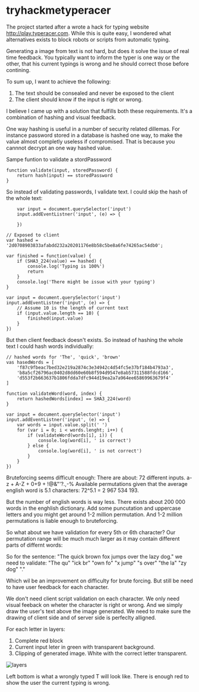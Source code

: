 # tryhackmetyperacer
The project started after a wrote a hack for typing website http://play.typeracer.com.
While this is quite easy, I wondered what alternatives exists to block robots or scripts from automatic typing.

Generating a image from text is not hard, but does it solve the issue of real time feedback. You typically want to inform the typer is one way or the other, that his 
current typings is wrong and he should correct those before contining. 

To sum up, I want to achieve the following:
1. The text should be consealed and never be exposed to the client
2. The client should know if the input is right or wrong.

I believe I came up with a solution that fulfills both these requirements. It's a combination of hashing and visual feedback.

One way hashing is useful in a number of security related dillemas. For instance password stored in a database is hashed one way, to make the value almost completly useless if compromised. That is because you cannnot decrypt an one way hashed value.

Sampe funtion to validate a stordPassword
```
function validate(input, storedPassword) {
    return hash(input) == storedPassword
}
```

So instead of validating passwords, I validate text. I could skip the hash of the whole text:

```
    var input = document.querySelector('input')
    input.addEventListner('input', (e) => {
        
    })
```

```
// Exposed to client
var hashed = '2d0708903833afabdd232a20201176e8b58c5be8a6fe74265ac54db0';

var finished = function(value) {
    if (SHA3_224(value) == hashed) {
        console.log('Typing is 100%')
        return
    }
    console.log('There might be issue with your typing')
}

var input = document.querySelector('input')
input.addEventListner('input', (e) => {
    // Assume 10 is the length of current text
    if (input.value.length == 10) {
        finished(input.value)
    }    
})

```

But then client feedback doesn't exists. So instead of hashing the whole text I could hash words individually:
```
// hashed words for 'The', 'quick', 'brown'
vas hasedWords = [
    'f87c9fbeac7bed32e219a2874c3e34942c4d54fc5e37bf184b4793a3',
    'b8a5cf26796ac0402d8dd60e60b8f594d9547e8ab57311588fdcd166',
    'd553f2b663637b1806fdda7dfc944d19ea2a7a964ee65869963679f4'
]

function validateWord(word, index) {
    return hashedWords[index] == SHA3_224(word)
}

var input = document.querySelector('input')
input.addEventListner('input', (e) => {
    var words = input.value.split(' ')
    for (var i = 0; i < words.lenght; i++) {
        if (validateWord(words[i], i)) {
            console.log(word[i], ' is correct')
        } else {
            console.log(word[i], ' is not correct')
        }
    }
})
```

Bruteforcing seems difficult enough:
    There are about: 72 different inputs. a-z + A-Z + 0+9 + !@&"'?.,-%
    Available permutations given that the average english word is 5.1 characters:
    72^5.1 = 2 967 534 193.
    
But the number of english words is way less. There exists about 200 000 words in the enghlish dictionary. Add some puncutation and uppercase letters and you might get around 1-2 million permutation. And 1-2 million permutations is liable enough to bruteforcing.

So what about we have validation for every 5th or 6th character? Our permutation range will be much much larger as it may contain different parts of differnt words:

So for the sentence: "The quick brown fox jumps over the lazy dog." we need to validate:
"The qu"
"ick br"
"own fo"
"x jump"
"s over"
"the la"
"zy dog"
"."

Which wil be an improvement on difficulty for brute forcing. But still be need to have user feedback for each character. 

We don't need client script validation on each character. We only need visual feeback on wheter the character is right or wrong. And we simply draw the user's text above the image generated. We need to make sure the drawing of client side and of server side is perfeclty alligned. 

For each letter in layers:
1) Complete red block
2) Current input leter in green with transparent background.
3) Clipping of generated image. White with the correct letter transparent.

![layers](/docs/layer.png)
 
Left bottom is what a wrongly typed T will look like. There is enough red to show the user the current typing is wrong.

 



